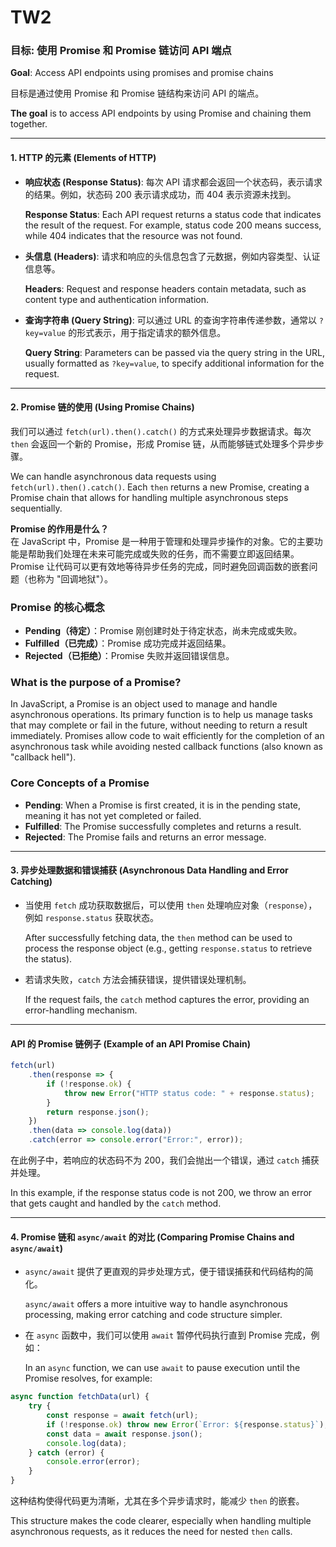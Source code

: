 # TW2

### 目标: 使用 Promise 和 Promise 链访问 API 端点  
**Goal**: Access API endpoints using promises and promise chains

目标是通过使用 Promise 和 Promise 链结构来访问 API 的端点。

**The goal** is to access API endpoints by using Promise and chaining them together.

---

#### 1. **HTTP 的元素 (Elements of HTTP)**  
   - **响应状态 (Response Status)**: 每次 API 请求都会返回一个状态码，表示请求的结果。例如，状态码 200 表示请求成功，而 404 表示资源未找到。
   
     **Response Status**: Each API request returns a status code that indicates the result of the request. For example, status code 200 means success, while 404 indicates that the resource was not found.
   
   - **头信息 (Headers)**: 请求和响应的头信息包含了元数据，例如内容类型、认证信息等。
   
     **Headers**: Request and response headers contain metadata, such as content type and authentication information.
   
   - **查询字符串 (Query String)**: 可以通过 URL 的查询字符串传递参数，通常以 `?key=value` 的形式表示，用于指定请求的额外信息。
   
     **Query String**: Parameters can be passed via the query string in the URL, usually formatted as `?key=value`, to specify additional information for the request.

---

#### 2. **Promise 链的使用 (Using Promise Chains)**
   我们可以通过 `fetch(url).then().catch()` 的方式来处理异步数据请求。每次 `then` 会返回一个新的 Promise，形成 Promise 链，从而能够链式处理多个异步步骤。

   We can handle asynchronous data requests using `fetch(url).then().catch()`. Each `then` returns a new Promise, creating a Promise chain that allows for handling multiple asynchronous steps sequentially.

   **Promise 的作用是什么？**  
在 JavaScript 中，Promise 是一种用于管理和处理异步操作的对象。它的主要功能是帮助我们处理在未来可能完成或失败的任务，而不需要立即返回结果。Promise 让代码可以更有效地等待异步任务的完成，同时避免回调函数的嵌套问题（也称为 "回调地狱"）。

### Promise 的核心概念  
- **Pending（待定）**：Promise 刚创建时处于待定状态，尚未完成或失败。
- **Fulfilled（已完成）**：Promise 成功完成并返回结果。
- **Rejected（已拒绝）**：Promise 失败并返回错误信息。
  
### What is the purpose of a Promise?

In JavaScript, a Promise is an object used to manage and handle asynchronous operations. Its primary function is to help us manage tasks that may complete or fail in the future, without needing to return a result immediately. Promises allow code to wait efficiently for the completion of an asynchronous task while avoiding nested callback functions (also known as "callback hell").

### Core Concepts of a Promise

- **Pending**: When a Promise is first created, it is in the pending state, meaning it has not yet completed or failed.
- **Fulfilled**: The Promise successfully completes and returns a result.
- **Rejected**: The Promise fails and returns an error message.

---

#### 3. **异步处理数据和错误捕获 (Asynchronous Data Handling and Error Catching)**
   - 当使用 `fetch` 成功获取数据后，可以使用 `then` 处理响应对象（`response`），例如 `response.status` 获取状态。
   
     After successfully fetching data, the `then` method can be used to process the response object (e.g., getting `response.status` to retrieve the status).
   
   - 若请求失败，`catch` 方法会捕获错误，提供错误处理机制。

     If the request fails, the `catch` method captures the error, providing an error-handling mechanism.

---

#### **API 的 Promise 链例子 (Example of an API Promise Chain)**
```javascript
fetch(url)
    .then(response => {
        if (!response.ok) {
            throw new Error("HTTP status code: " + response.status);
        }
        return response.json();
    })
    .then(data => console.log(data))
    .catch(error => console.error("Error:", error));
```

在此例子中，若响应的状态码不为 200，我们会抛出一个错误，通过 `catch` 捕获并处理。

In this example, if the response status code is not 200, we throw an error that gets caught and handled by the `catch` method.

---

#### 4. **Promise 链和 `async/await` 的对比 (Comparing Promise Chains and `async/await`)**
   - `async/await` 提供了更直观的异步处理方式，便于错误捕获和代码结构的简化。

     `async/await` offers a more intuitive way to handle asynchronous processing, making error catching and code structure simpler.

   - 在 `async` 函数中，我们可以使用 `await` 暂停代码执行直到 Promise 完成，例如：
   
     In an `async` function, we can use `await` to pause execution until the Promise resolves, for example:
   
   ```javascript
   async function fetchData(url) {
       try {
           const response = await fetch(url);
           if (!response.ok) throw new Error(`Error: ${response.status}`);
           const data = await response.json();
           console.log(data);
       } catch (error) {
           console.error(error);
       }
   }
   ```

这种结构使得代码更为清晰，尤其在多个异步请求时，能减少 `then` 的嵌套。

This structure makes the code clearer, especially when handling multiple asynchronous requests, as it reduces the need for nested `then` calls.